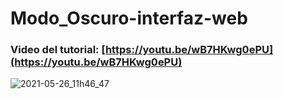 # Modo_Oscuro-interfaz-web
### Video del tutorial: [https://youtu.be/wB7HKwg0ePU](https://youtu.be/wB7HKwg0ePU)

![2021-05-26_11h46_47](https://user-images.githubusercontent.com/85034795/126054031-8a534ced-8f13-4afd-a8c6-4d6639164526.png)


